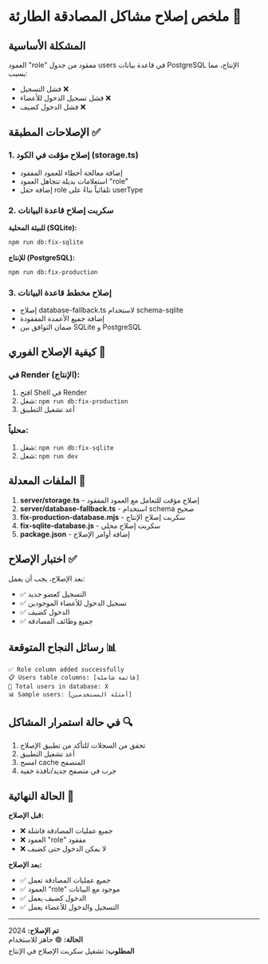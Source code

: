 # ملخص إصلاح مشاكل المصادقة الطارئة 🚨

## المشكلة الأساسية
العمود "role" مفقود من جدول users في قاعدة بيانات PostgreSQL الإنتاج، مما يسبب:
- فشل التسجيل ❌
- فشل تسجيل الدخول للأعضاء ❌  
- فشل الدخول كضيف ❌

## الإصلاحات المطبقة ✅

### 1. إصلاح مؤقت في الكود (storage.ts)
- إضافة معالجة أخطاء للعمود المفقود
- استعلامات بديلة تتجاهل العمود "role"
- إضافة حقل role تلقائياً بناءً على userType

### 2. سكربت إصلاح قاعدة البيانات
**للبيئة المحلية (SQLite):**
```bash
npm run db:fix-sqlite
```

**للإنتاج (PostgreSQL):**
```bash
npm run db:fix-production
```

### 3. إصلاح مخطط قاعدة البيانات
- إصلاح database-fallback.ts لاستخدام schema-sqlite
- إضافة جميع الأعمدة المفقودة
- ضمان التوافق بين SQLite و PostgreSQL

## كيفية الإصلاح الفوري 🔧

### في Render (الإنتاج):
1. افتح Shell في Render
2. شغل: `npm run db:fix-production`
3. أعد تشغيل التطبيق

### محلياً:
1. شغل: `npm run db:fix-sqlite`
2. شغل: `npm run dev`

## الملفات المعدلة 📝

1. **server/storage.ts** - إصلاح مؤقت للتعامل مع العمود المفقود
2. **server/database-fallback.ts** - استخدام schema صحيح
3. **fix-production-database.mjs** - سكربت إصلاح الإنتاج
4. **fix-sqlite-database.js** - سكربت إصلاح محلي
5. **package.json** - إضافة أوامر الإصلاح

## اختبار الإصلاح ✅

بعد الإصلاح، يجب أن يعمل:
- ✅ التسجيل كعضو جديد
- ✅ تسجيل الدخول للأعضاء الموجودين  
- ✅ الدخول كضيف
- ✅ جميع وظائف المصادقة

## رسائل النجاح المتوقعة 📊

```
✅ Role column added successfully
📋 Users table columns: [قائمة شاملة]
👥 Total users in database: X
📊 Sample users: [أمثلة المستخدمين]
```

## في حالة استمرار المشاكل 🔍

1. تحقق من السجلات للتأكد من تطبيق الإصلاح
2. أعد تشغيل التطبيق
3. امسح cache المتصفح
4. جرب في متصفح جديد/نافذة خفية

## الحالة النهائية 🎯

**قبل الإصلاح:**
- ❌ جميع عمليات المصادقة فاشلة
- ❌ العمود "role" مفقود
- ❌ لا يمكن الدخول حتى كضيف

**بعد الإصلاح:**
- ✅ جميع عمليات المصادقة تعمل
- ✅ العمود "role" موجود مع البيانات
- ✅ الدخول كضيف يعمل
- ✅ التسجيل والدخول للأعضاء يعمل

---

**تم الإصلاح:** 2024  
**الحالة:** 🟢 جاهز للاستخدام  
**المطلوب:** تشغيل سكربت الإصلاح في الإنتاج